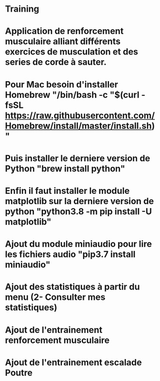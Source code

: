 # Training
# Application de renforcement musculaire alliant différents exercices de musculation et des series de corde à sauter.
# Pour Mac besoin d'installer Homebrew "/bin/bash -c "$(curl -fsSL https://raw.githubusercontent.com/Homebrew/install/master/install.sh)" 
# Puis installer le derniere version de Python "brew install python" 
# Enfin il faut installer le module matplotlib sur la derniere version de python "python3.8 -m pip install -U matplotlib"
# Ajout du module miniaudio pour lire les fichiers audio "pip3.7 install miniaudio"
# Ajout des statistiques à partir du menu (2- Consulter mes statistiques)
# Ajout de l'entrainement renforcement musculaire
# Ajout de l'entrainement escalade Poutre  